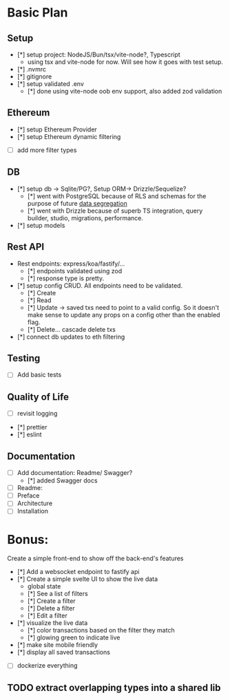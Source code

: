 # Basic Plan

## Setup

- [*] setup project: NodeJS/Bun/tsx/vite-node?, Typescript
  - using tsx and vite-node for now. Will see how it goes with test setup.
- [*] .nvmrc
- [*] gitignore
- [*] setup validated .env
  - [*] done using vite-node oob env support, also added zod validation

## Ethereum

- [*] setup Ethereum Provider
- [*] setup Ethereum dynamic filtering
- [ ] add more filter types

## DB

- [*] setup db -> Sqlite/PG?, Setup ORM-> Drizzle/Sequelize?
  - [*] went with PostgreSQL because of RLS and schemas for the purpose of future [data segregation](https://www.nextlabs.com/what-is-data-segregation/)
  - [*] went with Drizzle because of superb TS integration, query builder, studio, migrations, performance.
- [*] setup models

## Rest API

- Rest endpoints: express/koa/fastify/...
  - [*] endpoints validated using zod
  - [*] response type is pretty.
- [*] setup config CRUD. All endpoints need to be validated.
  - [*] Create
  - [*] Read
  - [*] Update -> saved txs need to point to a valid config. So it doesn't make sense to update any props on a config other than the enabled flag.
  - [*] Delete... cascade delete txs
- [*] connect db updates to eth filtering

## Testing

- [ ] Add basic tests

## Quality of Life

- [ ] revisit logging
- [*] prettier
- [*] eslint

## Documentation

- [ ] Add documentation: Readme/ Swagger?
  - [*] added Swagger docs
- [ ] Readme:
- [ ] Preface
- [ ] Architecture
- [ ] Installation

# Bonus:

Create a simple front-end to show off the back-end's features

- [*] Add a websocket endpoint to fastify api
- [*] Create a simple svelte UI to show the live data
  - global state
  - [*] See a list of filters
  - [*] Create a filter
  - [*] Delete a filter
  - [*] Edit a filter
- [*] visualize the live data
  - [*] color transactions based on the filter they match
  - [*] glowing green to indicate live
- [*] make site mobile friendly
- [*] display all saved transactions
- [ ] dockerize everything

## TODO extract overlapping types into a shared lib
